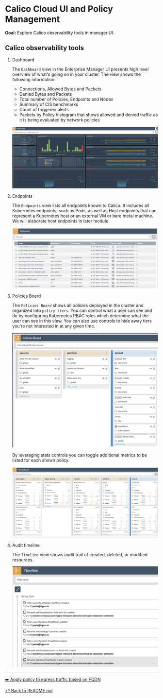 # Calico Cloud UI and Policy Management

**Goal:** Explore Calico observability tools in manager UI.

## Calico observability tools

1. Dashboard

    The `Dashboard` view in the Enterprise Manager UI presents high level overview of what's going on in your cluster. The view shows the following information:

    - Connections, Allowed Bytes and Packets
    - Denied Bytes and Packets
    - Total number of Policies, Endpoints and Nodes
    - Summary of CIS benchmarks
    - Count of triggered alerts
    - Packets by Policy histogram that shows allowed and denied traffic as it is being evaluated by network policies

    ![dashboard view](../img/dashboard-view.png)

2. Endpoints

    The `Endpoints` view lists all endpoints known to Calico. It includes all Kubernetes endpoints, such as Pods, as well as Host endpoints that can represent a Kubernetes host or an external VM or bare metal machine. We will elaborate host endpoints in later module.

    ![endpoints view](../img/endpoints-view.png)

3. Policies Board

    The `Policies Board` shows all policies deployed in the cluster and organized into `policy tiers`. You can control what a user can see and do by configuring Kubernetes RBAC roles which determine what the user can see in this view. You can also use controls to hide away tiers you're not interested in at any given time.

    ![policies board](../img/policies-board.png)

    By leveraging stats controls you can toggle additional metrics to be listed for each shown policy.

    ![policies board stats](../img/policies-board-stats.png)

4. Audit timeline

    The `Timeline` view shows audit trail of created, deleted, or modified resources.

    ![timeline view](../img/timeline-view.png)


---

[:arrow_right: Apply policy to egress traffic based on FQDN](./enable-l7-visibility.md)

[:leftwards_arrow_with_hook: Back to README.md](../README.md)